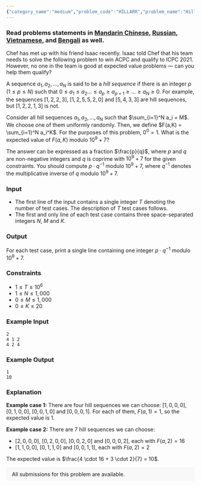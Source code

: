 ```yaml
---
{"category_name":"medium","problem_code":"HILLARR","problem_name":"Hill Sequence","problemComponents":{"constraints":"","constraintsState":false,"subtasks":"","subtasksState":false,"inputFormat":"","inputFormatState":false,"outputFormat":"","outputFormatState":false,"sampleTestCases":{"0":{"id":1,"input":"2\r\n4 1 2\r\n4 2 4","output":"1\r\n10","explanation":"**Example case 1:** There are four hill sequences we can choose: $[1,0,0,0]$, $[0,1,0,0]$, $[0,0,1,0]$ and $[0,0,0,1]$. For each of them, $F(a,1) = 1$, so the expected value is $1$.\r\n\r\n**Example case 2:** There are 7 hill sequences we can choose:\r\n- $[2,0,0,0]$, $[0,2,0,0]$, $[0,0,2,0]$ and $[0,0,0,2]$, each with $F(a,2) = 16$\r\n- $[1,1,0,0]$, $[0,1,1,0]$ and $[0,0,1,1]$, each with $F(a,2) = 2$\r\n\r\nThe expected value is $\\frac{4 \\cdot 16 + 3 \\cdot 2}{7} = 10$.","isDeleted":false}}},"video_editorial_url":"https://youtu.be/WYptW9cdhmQ","languages_supported":{"0":"CPP14","1":"C","2":"JAVA","3":"PYTH 3.6","4":"CPP17","5":"PYTH","6":"PYP3","7":"CS2","8":"ADA","9":"PYPY","10":"TEXT","11":"PAS fpc","12":"NODEJS","13":"RUBY","14":"PHP","15":"GO","16":"HASK","17":"TCL","18":"PERL","19":"SCALA","20":"LUA","21":"kotlin","22":"BASH","23":"JS","24":"LISP sbcl","25":"rust","26":"PAS gpc","27":"BF","28":"CLOJ","29":"R","30":"D","31":"CAML","32":"FORT","33":"ASM","34":"swift","35":"FS","36":"WSPC","37":"LISP clisp","38":"SQL","39":"SCM guile","40":"PERL6","41":"ERL","42":"CLPS","43":"ICK","44":"NICE","45":"PRLG","46":"ICON","47":"COB","48":"SCM chicken","49":"PIKE","50":"SCM qobi","51":"ST","52":"SQLQ","53":"NEM"},"max_timelimit":2,"source_sizelimit":50000,"problem_author":"isaacmoris","problem_tester":"","date_added":"16-03-2021","tags":{"0":"binomial","1":"cook127","2":"dynamic","3":"expected","4":"isaacmoris","5":"medium","6":"probability"},"problem_difficulty_level":"Medium","best_tag":"Binomial Theorem","editorial_url":"https://discuss.codechef.com/problems/HILLARR","time":{"view_start_date":1616351402,"submit_start_date":1616351402,"visible_start_date":1616351402,"end_date":1735669800},"is_direct_submittable":false,"problemDiscussURL":"https://discuss.codechef.com/search?q=HILLARR","is_proctored":false,"visitedContests":{},"layout":"problem"}
---
```

### Read problems statements in [Mandarin Chinese](https://www.codechef.com/download/translated/COOK127/mandarin/HILLARR.pdf), [Russian](https://www.codechef.com/download/translated/COOK127/russian/HILLARR.pdf), [Vietnamese](https://www.codechef.com/download/translated/COOK127/vietnamese/HILLARR.pdf), and [Bengali](https://www.codechef.com/download/translated/COOK127/bengali/HILLARR.pdf) as well.

Chef has met up with his friend Isaac recently. Isaac told Chef that his team needs to solve the following problem to win ACPC and qualify to ICPC 2021. However, no one in the team is good at expected value problems ― can you help them qualify?

A sequence $a_1, a_2, \ldots, a_N$ is said to be a *hill sequence* if there is an integer $p$ ($1 \leq p \leq N$) such that $0 \leq a_1 \leq a_2 \ldots \leq a_p \geq a_{p+1} \ge \ldots \geq a_N \geq 0$. For example, the sequences $[1,2,2,3]$, $[1,2,5,5,2,0]$ and $[5,4,3,3]$ are hill sequences, but $[1,2,2,1,3]$ is not.

Consider all hill sequences $a_1, a_2, \ldots, a_N$ such that $\sum_{i=1}^N a_i = M$. We choose one of them uniformly randomly. Then, we define $F(a,K) = \sum_{i=1}^N a_i^K$. For the purposes of this problem, $0^0 = 1$. What is the expected value of $F(a,K)$ modulo $10^9 + 7$?

The answer can be expressed as a fraction $\frac{p}{q}$, where $p$ and $q$ are non-negative integers and $q$ is coprime with $10^9 + 7$ for the given constraints. You should compute $p \cdot q^{-1}$ modulo $10^9 + 7$, where $q^{-1}$ denotes the multiplicative inverse of $q$ modulo $10^9+7$.

### Input
- The first line of the input contains a single integer $T$ denoting the number of test cases. The description of $T$ test cases follows.
- The first and only line of each test case contains three space-separated integers $N$, $M$ and $K$.
 
### Output
For each test case, print a single line containing one integer $p \cdot q^{-1}$ modulo $10^9+7$.
 
### Constraints
- $1 \leq T \leq 10^6$
- $1 \leq N \leq 1,000$
- $0 \leq M \leq 1,000$
- $0 \leq K \leq 20$
 
### Example Input
```
2
4 1 2
4 2 4
```

### Example Output
```
1
10
```

### Explanation
**Example case 1:** There are four hill sequences we can choose: $[1,0,0,0]$, $[0,1,0,0]$, $[0,0,1,0]$ and $[0,0,0,1]$. For each of them, $F(a,1) = 1$, so the expected value is $1$.

**Example case 2:** There are 7 hill sequences we can choose:
- $[2,0,0,0]$, $[0,2,0,0]$, $[0,0,2,0]$ and $[0,0,0,2]$, each with $F(a,2) = 16$
- $[1,1,0,0]$, $[0,1,1,0]$ and $[0,0,1,1]$, each with $F(a,2) = 2$

The expected value is $\frac{4 \cdot 16 + 3 \cdot 2}{7} = 10$.

<aside style='background: #f8f8f8;padding: 10px 15px;'><div>All submissions for this problem are available.</div></aside>